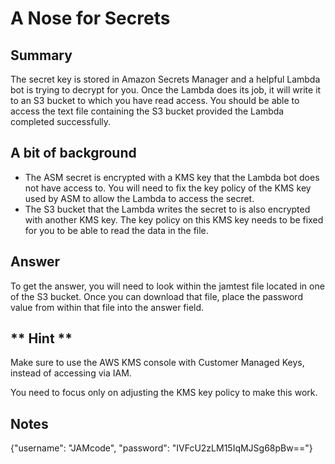 # A Nose for Secrets

## Summary

The secret key is stored in Amazon Secrets Manager and a helpful Lambda bot is trying to decrypt for you. Once the
Lambda does its job, it will write it to an S3 bucket to which you have read access. You should be able to access the
text file containing the S3 bucket provided the Lambda completed successfully.

## A bit of background

* The ASM secret is encrypted with a KMS key that the Lambda bot does not have access to. You will need to fix the key
  policy of the KMS key used by ASM to allow the Lambda to access the secret.
* The S3 bucket that the Lambda writes the secret to is also encrypted with another KMS key. The key policy on this KMS
  key needs to be fixed for you to be able to
  read the data in the file.

## Answer

To get the answer, you will need to look within the jamtest file located in one of the S3 bucket. Once you can download
that file, place the password value from within that file into the answer field.

## ** Hint **

Make sure to use the AWS KMS console with Customer Managed Keys, instead of accessing via IAM.

You need to focus only on adjusting the KMS key policy to make this work.

## Notes

{"username": "JAMcode", "password": "IVFcU2zLM15IqMJSg68pBw=="}